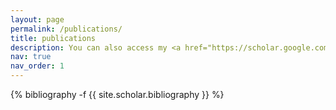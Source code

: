 ```yaml
---
layout: page
permalink: /publications/
title: publications
description: You can also access my <a href="https://scholar.google.com/citations?user=4D5oj3MAAAAJ&hl=en&oi=sra">Google Scholar</a>
nav: true
nav_order: 1
---
```

<!-- _pages/publications.md -->
<div class="publications">

{% bibliography -f {{ site.scholar.bibliography }} %}

</div>
